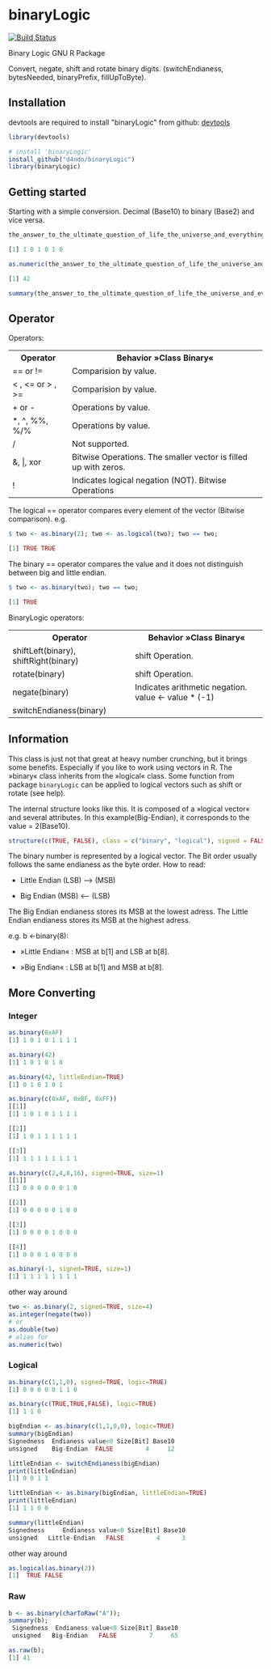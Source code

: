 binaryLogic
===========

[![Build Status](https://travis-ci.org/d4ndo/binaryLogic.png)](https://travis-ci.org/d4ndo/binaryLogic)

Binary Logic GNU R Package

Convert, negate, shift and rotate binary digits.
(switchEndianess, bytesNeeded, binaryPrefix, fillUpToByte).

## Installation

devtools are required to install "binaryLogic" from github: [devtools](https://github.com/hadley/devtools)

```R
library(devtools)

# install 'binaryLogic'
install_github("d4ndo/binaryLogic")
library(binaryLogic)
```

Getting started
---------------

Starting with a simple conversion. Decimal (Base10) to binary (Base2) and vice versa.

```R
the_answer_to_the_ultimate_question_of_life_the_universe_and_everything <- as.binary(42)

[1] 1 0 1 0 1 0

as.numeric(the_answer_to_the_ultimate_question_of_life_the_universe_and_everything)

[1] 42

summary(the_answer_to_the_ultimate_question_of_life_the_universe_and_everything)
```

Operator
---------

Operators:

<table>
  <tr>
    <th>Operator</th><th>Behavior »Class Binary«</th>
  </tr>
  <tr>
    <td>== or !=</td><td>Comparision by value.</td>
  </tr>
  <tr>
    <td>&lt; , &lt;= or > , >=</td><td>Comparision by value.</td>
  </tr>
  <tr>
    <td>+ or -</td><td>Operations by value.</td>
  </tr>
  </tr>
  <tr>
    <td>*, ^, %%, %/%</td><td>Operations by value.</td>
  </tr>
  <tr>
    <td>/<td>Not supported.</td>
  </tr>  
  <tr>
    <td>&, |, xor</td><td>Bitwise Operations. The smaller vector is filled up  with zeros.</td>
  </tr>
  <tr>
    <td>!</td><td>Indicates logical negation (NOT). Bitwise Operations</td>
  </tr>  
</table>

The logical == operator compares every element of the vector (Bitwise comparison). e.g. 

```R
$ two <- as.binary(2); two <- as.logical(two); two == two;

[1] TRUE TRUE
```
The binary == operator compares the value and it does not distinguish between big and little endian.

```R
$ two <- as.binary(two); two == two;

[1] TRUE
```

BinaryLogic operators:

<table>
  <tr>
    <th>Operator</th><th>Behavior »Class Binary«</th>
  </tr>
  <tr>
    <td>shiftLeft(binary), shiftRight(binary)</td><td>shift Operation.</td>
  </tr>
  <tr>
    <td>rotate(binary)</td><td>shift Operation.</td>
  </tr>
  <tr>
    <td>negate(binary)</td><td>Indicates arithmetic negation. value <- value * (-1)</td>
  </tr>
  <tr>
    <td>switchEndianess(binary)</td><td></td>
  </tr>    
</table>


Information
-----------

This class is just not that great at heavy number crunching, but it brings some benefits. Especially if you like to work using vectors in R. The »binary« class inherits from the »logical« class. Some function from package ``binaryLogic`` can be applied to logical vectors such as shift or rotate (see help).

The internal structure looks like this. It is composed of a »logical vector« and several attributes. In this example(Big-Endian), it corresponds to the value = 2(Base10).

```R
structure(c(TRUE, FALSE), class = c("binary", "logical"), signed = FALSE, littleEndian = FALSE)
```

The binary number is represented by a logical vector. The Bit order usually follows the same endianess as the byte order. How to read:

* Little Endian (LSB) —> (MSB)

* Big Endian (MSB) <— (LSB)

The Big Endian endianess stores its MSB at the lowest adress. 
The Little Endian endianess stores its MSB at the highest adress.

e.g. b <-binary(8):

* »Little Endian« : MSB at b[1] and LSB at b[8].

* »Big Endian« : LSB at b[1] and MSB at b[8].


More Converting
---------------
### Integer

```R
as.binary(0xAF)
[1] 1 0 1 0 1 1 1 1

as.binary(42)
[1] 1 0 1 0 1 0

as.binary(42, littleEndian=TRUE)
[1] 0 1 0 1 0 1

as.binary(c(0xAF, 0xBF, 0xFF))
[[1]]
[1] 1 0 1 0 1 1 1 1

[[2]]
[1] 1 0 1 1 1 1 1 1

[[3]]
[1] 1 1 1 1 1 1 1 1

as.binary(c(2,4,8,16), signed=TRUE, size=1)
[[1]]
[1] 0 0 0 0 0 0 1 0

[[2]]
[1] 0 0 0 0 0 1 0 0

[[3]]
[1] 0 0 0 0 1 0 0 0

[[4]]
[1] 0 0 0 1 0 0 0 0

as.binary(-1, signed=TRUE, size=1)
[1] 1 1 1 1 1 1 1 1
```

other way around

```R
two <- as.binary(2, signed=TRUE, size=4)
as.integer(negate(two))
# or
as.double(two)
# alias for
as.numeric(two)
```

### Logical


```R
as.binary(c(1,1,0), signed=TRUE, logic=TRUE)
[1] 0 0 0 0 0 1 1 0

as.binary(c(TRUE,TRUE,FALSE), logic=TRUE)
[1] 1 1 0

bigEndian <- as.binary(c(1,1,0,0), logic=TRUE)
summary(bigEndian)
Signedness  Endianess value<0 Size[Bit] Base10
unsigned    Big-Endian  FALSE         4     12

littleEndian <- switchEndianess(bigEndian)
print(littleEndian)
[1] 0 0 1 1

littleEndian <- as.binary(bigEndian, littleEndian=TRUE)
print(littleEndian)
[1] 1 1 0 0

summary(littleEndian)
Signedness     Endianess value<0 Size[Bit] Base10
unsigned   Little-Endian   FALSE         4      3
```

other way around

```R
as.logical(as.binary(2))
[1]  TRUE FALSE
```

### Raw

```R
b <- as.binary(charToRaw("A")); 
summary(b);
 Signedness  Endianess value<0 Size[Bit] Base10
 unsigned   Big-Endian   FALSE         7     65

as.raw(b);
[1] 41
```




